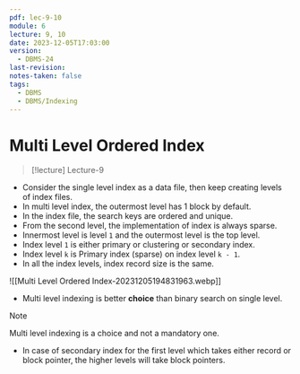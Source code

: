 ```yaml
---
pdf: lec-9-10
module: 6
lecture: 9, 10
date: 2023-12-05T17:03:00
version:
  - DBMS-24
last-revision: 
notes-taken: false
tags:
  - DBMS
  - DBMS/Indexing
---
```

# Multi Level Ordered Index
> [!lecture] Lecture-9

- Consider the single level index as a data file, then keep creating levels of index files.
- In multi level index, the outermost level has 1 block by default.
- In the index file, the search keys are ordered and unique.
- From the second level, the implementation of index is always sparse.
- Innermost level is level `1` and the outermost level is the top level.
- Index level `1` is either primary or clustering or secondary index.
- Index level `k` is Primary index (sparse) on index level `k - 1`.
- In all the index levels, index record size is the same.

![[Multi Level Ordered Index-20231205194831963.webp]]

- Multi level indexing is better **choice** than binary search on single level.

> [!NOTE] 
> Multi level indexing is a choice and not a mandatory one.

- In case of secondary index for the first level which takes either record or block pointer, the higher levels will take block pointers.